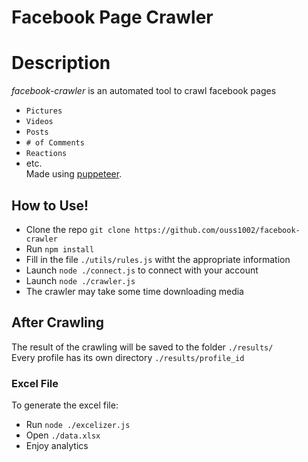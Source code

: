 # Facebook Page Crawler
# Description
*facebook-crawler* is an automated tool to crawl facebook pages
  - `Pictures`
  - `Videos`
  - `Posts`
  - `# of Comments`
  - `Reactions`
  - etc.  
Made using [puppeteer](https://github.com/puppeteer/puppeteer/).  

## How to Use!
  - Clone the repo `git clone https://github.com/ouss1002/facebook-crawler`
  - Run `npm install`
  - Fill in the file `./utils/rules.js` witht the appropriate information
  - Launch `node ./connect.js` to connect with your account
  - Launch `node ./crawler.js`
  - The crawler may take some time downloading media
## After Crawling
The result of the crawling will be saved to the folder `./results/`  
Every profile has its own directory `./results/profile_id`

### Excel File
To generate the excel file:
  - Run `node ./excelizer.js`
  - Open `./data.xlsx`
  - Enjoy analytics